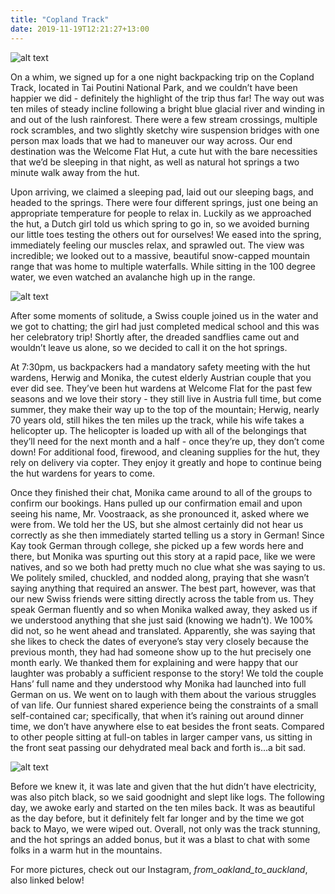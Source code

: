 ```yaml
---
title: "Copland Track"
date: 2019-11-19T12:21:27+13:00
---
```


![alt text](https://res.cloudinary.com/dqsylhojv/image/upload/v1574131935/hanswustrack.com/copland-track/89D045AA-95BB-44E2-8FE1-01270189F474_ebv3qj.jpg "Copland River")

On a whim, we signed up for a one night backpacking trip on the Copland Track, located in Tai Poutini National Park, and we couldn’t have been happier we did - definitely the highlight of the trip thus far! The way out was ten miles of steady incline following a bright blue glacial river and winding in and out of the lush rainforest. There were a few stream crossings, multiple rock scrambles, and two slightly sketchy wire suspension bridges with one person max loads that we had to maneuver our way across. Our end destination was the Welcome Flat Hut, a cute hut with the bare necessities that we’d be sleeping in that night, as well as natural hot springs a two minute walk away from the hut. 

Upon arriving, we claimed a sleeping pad, laid out our sleeping bags, and headed to the springs. There were four different springs, just one being an appropriate temperature for people to relax in. Luckily as we approached the hut, a Dutch girl told us which spring to go in, so we avoided burning our little toes testing the others out for ourselves! We eased into the spring, immediately feeling our muscles relax, and sprawled out. The view was incredible; we looked out to a massive, beautiful snow-capped mountain range that was home to multiple waterfalls. While sitting in the 100 degree water, we even watched an avalanche high up in the range. 

![alt text](https://res.cloudinary.com/dqsylhojv/image/upload/v1574131924/hanswustrack.com/copland-track/CF5B11C1-F1E6-475B-826D-180A0C68ACFB_l9qkmq.jpg "Hot Springs")

After some moments of solitude, a Swiss couple joined us in the water and we got to chatting; the girl had just completed medical school and this was her celebratory trip! Shortly after, the dreaded sandflies came out and wouldn’t leave us alone, so we decided to call it on the hot springs.

At 7:30pm, us backpackers had a mandatory safety meeting with the hut wardens, Herwig and Monika, the cutest elderly Austrian couple that you ever did see. They’ve been hut wardens at Welcome Flat for the past few seasons and we love their story - they still live in Austria full time, but come summer, they make their way up to the top of the mountain; Herwig, nearly 70 years old, still hikes the ten miles up the track, while his wife takes a helicopter up. The helicopter is loaded up with all of the belongings that they’ll need for the next month and a half - once they’re up, they don’t come down! For additional food, firewood, and cleaning supplies for the hut, they rely on delivery via copter. They enjoy it greatly and hope to continue being the hut wardens for years to come. 

Once they finished their chat, Monika came around to all of the groups to confirm our bookings. Hans pulled up our confirmation email and upon seeing his name, Mr. Voostraack, as she pronounced it, asked where we were from. We told her the US, but she almost certainly did not hear us correctly as she then immediately started telling us a story in German! Since Kay took German through college, she picked up a few words here and there, but Monika was spurting out this story at a rapid pace, like we were natives, and so we both had pretty much no clue what she was saying to us. We politely smiled, chuckled, and nodded along, praying that she wasn’t saying anything that required an answer. The best part, however, was that our new Swiss friends were sitting directly across the table from us. They speak German fluently and so when Monika walked away, they asked us if we understood anything that she just said (knowing we hadn’t). We 100% did not, so he went ahead and translated. Apparently, she was saying that she likes to check the dates of everyone’s stay very closely because the previous month, they had had someone show up to the hut precisely one month early. We thanked them for explaining and were happy that our laughter was probably a sufficient response to the story! We told the couple Hans’ full name and they understood why Monika had launched into full German on us. We went on to laugh with them about the various struggles of van life. Our funniest shared experience being the constraints of a small self-contained car; specifically, that when it’s raining out around dinner time, we don’t have anywhere else to eat besides the front seats. Compared to other people sitting at full-on tables in larger camper vans, us sitting in the front seat passing our dehydrated meal back and forth is...a bit sad. 

![alt text](https://res.cloudinary.com/dqsylhojv/image/upload/h_0.35/v1574133143/hanswustrack.com/copland-track/IMG_8104_lexnv5.jpg "Welcome Flat Hut")

Before we knew it, it was late and given that the hut didn’t have electricity, was also pitch black, so we said goodnight and slept like logs. The following day, we awoke early and started on the ten miles back. It was as beautiful as the day before, but it definitely felt far longer and by the time we got back to Mayo, we were wiped out. Overall, not only was the track stunning, and the hot springs an added bonus, but it was a blast to chat with some folks in a warm hut in the mountains. 

For more pictures, check out our Instagram, *from_oakland_to_auckland*, also linked below!